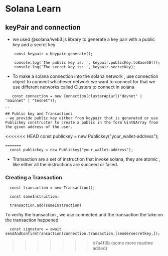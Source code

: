 # Solana Learn
## keyPair and connection
   - we used @solana/web3.js library to generate a key pair with a public key and a secret key
   ```
       const keypair = Keypair.generate();

       console.log(`The public key is: `, keypair.publicKey.toBase58());
       console.log(`The secret key is: `, keypair.secretKey);
   ```
   - To make a solana connection into the solana network , use connection object to connect whichever network we want to connect
   for that we use different networks called Clusters to connect in solana 

   ```
      const connection = new Connection(clusterApiurl("devnet" | "mainnet" | "tesnet"));
   
   ``
## Public key and Transactions
   - we provide public key either from keypair that is generated or use Publickey constructor to create a public in the form Uint8Array from the given address of the user.
   ```
<<<<<<< HEAD
     const publickey = new Publickey("your_wallet-address"); 
   
   ```
=======
     const publickey = new Publickey("your_wallet-address");  
   ```
   - Transaction are a set of instruction that invoke solana, they are atomic , like either all the instructions are succeed or failed.
   ### Creating a Transaction
   ```
     const transaction = new Transaction();

     const someInstruction;

     transaction.add(someInstruction)
   ```
   To verfiy the transaction , we use connected and the transaction the take on the transaction happened
   ```
     const signature = await sendAndConfirmTransaction(connection,transaction,[sendersecretkey,]);
   ```
>>>>>>> b7a4f0b (some more readme added)
